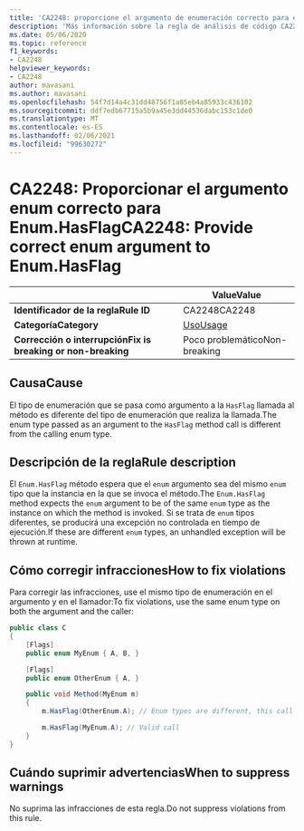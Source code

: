 ```yaml
---
title: 'CA2248: proporcione el argumento de enumeración correcto para enum. HasFlag (análisis de código)'
description: 'Más información sobre la regla de análisis de código CA2248: proporcionar un argumento de enumeración correcto a enum. HasFlag'
ms.date: 05/06/2020
ms.topic: reference
f1_keywords:
- CA2248
helpviewer_keywords:
- CA2248
author: mavasani
ms.author: mavasani
ms.openlocfilehash: 54f7d14a4c31dd48756f1a85eb4a85933c436102
ms.sourcegitcommit: ddf7edb67715a5b9a45e3dd44536dabc153c1de0
ms.translationtype: MT
ms.contentlocale: es-ES
ms.lasthandoff: 02/06/2021
ms.locfileid: "99630272"
---
```

# <a name="ca2248-provide-correct-enum-argument-to-enumhasflag"></a><span data-ttu-id="27dc3-103">CA2248: Proporcionar el argumento enum correcto para Enum.HasFlag</span><span class="sxs-lookup"><span data-stu-id="27dc3-103">CA2248: Provide correct enum argument to Enum.HasFlag</span></span>

| | <span data-ttu-id="27dc3-104">Value</span><span class="sxs-lookup"><span data-stu-id="27dc3-104">Value</span></span> |
|-|-|
| <span data-ttu-id="27dc3-105">**Identificador de la regla**</span><span class="sxs-lookup"><span data-stu-id="27dc3-105">**Rule ID**</span></span> |<span data-ttu-id="27dc3-106">CA2248</span><span class="sxs-lookup"><span data-stu-id="27dc3-106">CA2248</span></span>|
| <span data-ttu-id="27dc3-107">**Categoría**</span><span class="sxs-lookup"><span data-stu-id="27dc3-107">**Category**</span></span> |[<span data-ttu-id="27dc3-108">Uso</span><span class="sxs-lookup"><span data-stu-id="27dc3-108">Usage</span></span>](usage-warnings.md)|
| <span data-ttu-id="27dc3-109">**Corrección o interrupción**</span><span class="sxs-lookup"><span data-stu-id="27dc3-109">**Fix is breaking or non-breaking**</span></span> |<span data-ttu-id="27dc3-110">Poco problemático</span><span class="sxs-lookup"><span data-stu-id="27dc3-110">Non-breaking</span></span>|

## <a name="cause"></a><span data-ttu-id="27dc3-111">Causa</span><span class="sxs-lookup"><span data-stu-id="27dc3-111">Cause</span></span>

<span data-ttu-id="27dc3-112">El tipo de enumeración que se pasa como argumento a la `HasFlag` llamada al método es diferente del tipo de enumeración que realiza la llamada.</span><span class="sxs-lookup"><span data-stu-id="27dc3-112">The enum type passed as an argument to the `HasFlag` method call is different from the calling enum type.</span></span>

## <a name="rule-description"></a><span data-ttu-id="27dc3-113">Descripción de la regla</span><span class="sxs-lookup"><span data-stu-id="27dc3-113">Rule description</span></span>

<span data-ttu-id="27dc3-114">El `Enum.HasFlag` método espera que el `enum` argumento sea del mismo `enum` tipo que la instancia en la que se invoca el método.</span><span class="sxs-lookup"><span data-stu-id="27dc3-114">The `Enum.HasFlag` method expects the `enum` argument to be of the same `enum` type as the instance on which the method is invoked.</span></span> <span data-ttu-id="27dc3-115">Si se trata de `enum` tipos diferentes, se producirá una excepción no controlada en tiempo de ejecución.</span><span class="sxs-lookup"><span data-stu-id="27dc3-115">If these are different `enum` types, an unhandled exception will be thrown at runtime.</span></span>

## <a name="how-to-fix-violations"></a><span data-ttu-id="27dc3-116">Cómo corregir infracciones</span><span class="sxs-lookup"><span data-stu-id="27dc3-116">How to fix violations</span></span>

<span data-ttu-id="27dc3-117">Para corregir las infracciones, use el mismo tipo de enumeración en el argumento y en el llamador:</span><span class="sxs-lookup"><span data-stu-id="27dc3-117">To fix violations, use the same enum type on both the argument and the caller:</span></span>

```csharp
public class C
{
    [Flags]
    public enum MyEnum { A, B, }

    [Flags]
    public enum OtherEnum { A, }

    public void Method(MyEnum m)
    {
        m.HasFlag(OtherEnum.A); // Enum types are different, this call will cause an `ArgumentException` to be thrown at runtime

        m.HasFlag(MyEnum.A); // Valid call
    }
}
```

## <a name="when-to-suppress-warnings"></a><span data-ttu-id="27dc3-118">Cuándo suprimir advertencias</span><span class="sxs-lookup"><span data-stu-id="27dc3-118">When to suppress warnings</span></span>

<span data-ttu-id="27dc3-119">No suprima las infracciones de esta regla.</span><span class="sxs-lookup"><span data-stu-id="27dc3-119">Do not suppress violations from this rule.</span></span>
